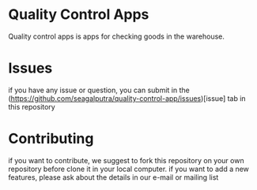 # Quality Control Apps 
Quality control apps is apps for checking goods in the warehouse. 

# Issues
if you have any issue or question, you can submit in the (https://github.com/seagalputra/quality-control-app/issues)[issue] tab in this repository

# Contributing
if you want to contribute, we suggest to fork this repository on your own repository before clone it in your local computer.
if you want to add a new features, please ask about the details in our e-mail or mailing list
